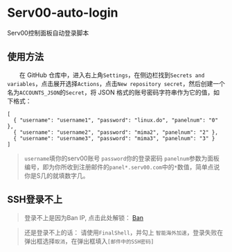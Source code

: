 # Serv00-auto-login
Serv00控制面板自动登录脚本

## 使用方法
　　在 GitHub 仓库中，进入右上角`Settings`，在侧边栏找到`Secrets and variables`，点击展开选择`Actions`，点击`New repository secret`，然后创建一个名为`ACCOUNTS_JSON`的`Secret`，将 JSON 格式的账号密码字符串作为它的值，如下格式：  
```
[  
  { "username": "username1", "password": "linux.do", "panelnum": "0" },  
  { "username": "username2", "password": "mima2", "panelnum": "2" },  
  { "username": "username3", "password": "mima3", "panelnum": "3" }  
]
```
> `username`填你的serv00账号 `password`你的登录密码 `panelnum`参数为面板编号，即为你所收到注册邮件的`panel*.serv00.com`中的`*`数值，简单点说你是S几的就填数字几。

## SSH登录不上

> 登录不上是因为Ban IP, 点击此处解锁： [Ban](https://www.serv00.com/ip_unban/)

> 还是登录不上的话： 请使用`FinalShell`，并勾上 `智能海外加速`，登录失败在弹出框选择`取消`，在弹出框填入`[邮件中的SSH密码]`
